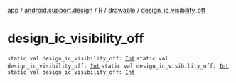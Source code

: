 [app](../../../index.md) / [android.support.design](../../index.md) / [R](../index.md) / [drawable](index.md) / [design_ic_visibility_off](.)

# design_ic_visibility_off

`static val design_ic_visibility_off: `[`Int`](https://kotlinlang.org/api/latest/jvm/stdlib/kotlin/-int/index.html)
`static val design_ic_visibility_off: `[`Int`](https://kotlinlang.org/api/latest/jvm/stdlib/kotlin/-int/index.html)
`static val design_ic_visibility_off: `[`Int`](https://kotlinlang.org/api/latest/jvm/stdlib/kotlin/-int/index.html)
`static val design_ic_visibility_off: `[`Int`](https://kotlinlang.org/api/latest/jvm/stdlib/kotlin/-int/index.html)